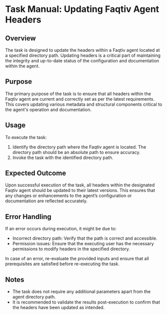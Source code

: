 # Task Manual: Updating Faqtiv Agent Headers

## Overview

The task is designed to update the headers within a Faqtiv agent located at a specified directory path. Updating headers is a critical part of maintaining the integrity and up-to-date status of the configuration and documentation within the agent.

## Purpose

The primary purpose of the task is to ensure that all headers within the Faqtiv agent are current and correctly set as per the latest requirements. This covers updating various metadata and structural components critical to the agent's operation and documentation.

## Usage

To execute the task:

1. Identify the directory path where the Faqtiv agent is located. The directory path should be an absolute path to ensure accuracy.
2. Invoke the task with the identified directory path.

## Expected Outcome

Upon successful execution of the task, all headers within the designated Faqtiv agent should be updated to their latest versions. This ensures that any changes or enhancements to the agent’s configuration or documentation are reflected accurately.

## Error Handling

If an error occurs during execution, it might be due to:

- Incorrect directory path: Verify that the path is correct and accessible.
- Permission issues: Ensure that the executing user has the necessary permissions to modify headers in the specified directory.

In case of an error, re-evaluate the provided inputs and ensure that all prerequisites are satisfied before re-executing the task.

## Notes

- The task does not require any additional parameters apart from the agent directory path.
- It is recommended to validate the results post-execution to confirm that the headers have been updated as intended.